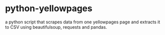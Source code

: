 # python-yellowpages
a python script that scrapes data from one yellowpages page and extracts it to CSV using beautifulsoup, requests and pandas.
